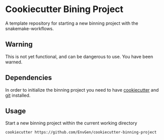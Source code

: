 Cookiecutter Bining Project
===========================
A template repository for starting a new binning project with the snakemake-workflows.

Warning
-------
This is not yet functional, and can be dangerous to use. You have been warned.

Dependencies
------------
In order to initialize the binning project you need to have [cookiecutter](https://github.com/audreyr/cookiecutter) and [git](http://git-scm.com/) installed. 

Usage
-----
Start a new binning project within the current working directory

    cookiecutter https://github.com/EnvGen/cookiecutter-binning-project
